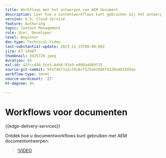 ```yaml
---
title: Workflows met het ontwerpen van AEM document
description: Leer hoe u contentworkflows kunt gebruiken bij het ontwerpen van AEM document.
version: 6.5, Cloud Service
feature: Authoring
topic: Content Management
role: User, Developer
level: Beginner
doc-type: Technical Video
last-substantial-update: 2023-11-15T00:00:00Z
jira: KT-14487
thumbnail: 3425720.jpeg
duration: 93
exl-id: 43fccd46-3ce5-4ddd-93a9-e800a4d69f25
source-git-commit: 9fef4b77a2c70c8cf525d42686f4120e481945ee
workflow-type: tm+mt
source-wordcount: '27'
ht-degree: 0%

---
```


# Workflows voor documenten

{{edge-delivery-services}}

Ontdek hoe u documentworkflows kunt gebruiken met AEM documentontwerpen.

>[!VIDEO](https://video.tv.adobe.com/v/3425720/?learn=on)
